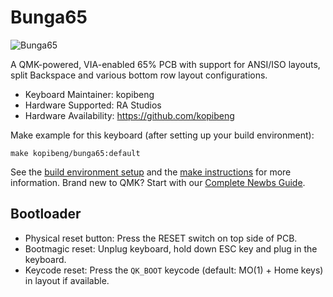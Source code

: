 # Bunga65

![Bunga65]()

A QMK-powered, VIA-enabled 65% PCB with support for ANSI/ISO layouts, split Backspace and various bottom row layout configurations.

* Keyboard Maintainer: kopibeng
* Hardware Supported: RA Studios
* Hardware Availability: https://github.com/kopibeng

Make example for this keyboard (after setting up your build environment):

    make kopibeng/bunga65:default

See the [build environment setup](https://docs.qmk.fm/#/getting_started_build_tools) and the [make instructions](https://docs.qmk.fm/#/getting_started_make_guide) for more information. Brand new to QMK? Start with our [Complete Newbs Guide](https://docs.qmk.fm/#/newbs).

## Bootloader

* Physical reset button: Press the RESET switch on top side of PCB.
* Bootmagic reset: Unplug keyboard, hold down ESC key and plug in the keyboard.
* Keycode reset: Press the `QK_BOOT` keycode (default: MO(1) + Home keys) in layout if available.
